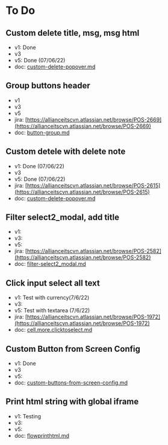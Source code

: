 # To Do



## Custom delete title, msg, msg html

* v1: Done
* v3
* v5: Done (07/06/22)
* doc: [custom-delete-popover.md](../config/config-screen/config-screen-table/custom-delete-popover.md "mention")

## Group buttons header

* v1
* v3
* v5
* jira: [https://allianceitscvn.atlassian.net/browse/POS-2669](https://allianceitscvn.atlassian.net/browse/POS-2669)
* doc: [button-group.md](../components/mybutton/button-group.md "mention")

## Custom detele with delete note

* v1: Done (07/06/22)
* v3
* v5: Done (07/06/22)
* jira: [https://allianceitscvn.atlassian.net/browse/POS-2615](https://allianceitscvn.atlassian.net/browse/POS-2615)
* doc: [custom-delete-popover.md](../config/config-screen/config-screen-table/custom-delete-popover.md "mention")

## Filter select2\_modal, add title&#x20;

* v1:&#x20;
* v3:
* v5:
* jira: [https://allianceitscvn.atlassian.net/browse/POS-2582](https://allianceitscvn.atlassian.net/browse/POS-2582)
* doc: [filter-select2\_modal.md](../components/mytablefilter/filter-select2\_modal.md "mention")

## Click input select all text

* v1: Test with currency(7/6/22)
* v3:&#x20;
* v5: Test with textarea (7/6/22)
* jira: [https://allianceitscvn.atlassian.net/browse/POS-1972](https://allianceitscvn.atlassian.net/browse/POS-1972)
* doc: [cell.more.clicktoselect.md](../config/more-of-cell/cell.more.clicktoselect.md "mention")

## Custom Button from Screen Config

* v1: Done
* v3
* v5:&#x20;
* doc: [custom-buttons-from-screen-config.md](../config/config-screen/config-screen-header/custom-buttons-from-screen-config.md "mention")

## Print html string with global iframe

* v1: Testing
* v3:
* v5:
* doc: [flowprinthtml.md](../flow/v/utils/flowprinthtml.md "mention")




